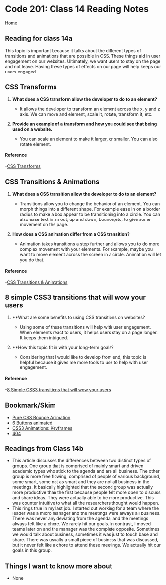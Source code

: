# Code 201: Class 14 Reading Notes

[Home](https://mtorres6739.github.io/reading-notes/)

## Reading for class 14a

This topic is important because it talks about the different types of transitions and animations that are possible in CSS.  These things aid in user engagement on our websites.  Ultimately, we want users to stay on the page and not leave.  Having these types of effects on our page will help keeps our users engaged.  

## CSS Transforms

1. **What does a CSS transform allow the developer to do to an element?**

    - It allows the developer to transform an element across the x, y and z axis. We can move and element, scale it, rotate, transform it, etc.
  
2. **Provide an example of a transform and how you could see that being used on a website.**

    - You can scale an element to make it larger, or smaller.  You can also rotate element. 

#### Reference
-[CSS Transforms](http://learn.shayhowe.com/advanced-html-css/css-transforms/)

## CSS Transitions & Animations

1. **What does a CSS transition allow the developer to do to an element?**

    - Transitions allow you to change the behavior of an element.  You can morph things into a different shape.  For example ease in on a border radius to make a box appear to be transitioning into a circle.  You can also ease text in an out, up and down, bounce,etc, to give some movement on the page.
  
2. **How does a CSS animation differ from a CSS transition?**

    - Animation takes transitions a step further and allows you to do more complex movement with your elements. For example, maybe you want to move element across the screen in a circle. Animation will let you do that.

#### Reference
-[CSS Transitions & Animations](http://learn.shayhowe.com/advanced-html-css/transitions-animations/)

## 8 simple CSS3 transitions that will wow your users

1. **What are some benefits to using CSS transitions on websites?

    - Using some of these transitions will help with user engagement.  When elements react to users, it helps users stay on a page longer.  It keeps them intrigued.

2. **How this topic fit in with your long-term goals?

    - Considering that I would like to develop front end, this topic is helpful because it gives me more tools to use to help with user engagement.

#### Reference
-[8 Simple CSS3 transitions that will wow your users](http://www.webdesignerdepot.com/2014/05/8-simple-css3-transitions-that-will-wow-your-users)

## Bookmark/Skim

- [Pure CSS Bounce Animation](http://codepen.io/dp_lewis/pen/gCfBv)
- [6 Buttons animated](http://codepen.io/retyui/pen/ByoaXV)
- [CSS3 Animations: Keyframes](http://codepen.io/akshaychauhan/pen/oAfae)
- [404](http://codepen.io/kieranfivestars/pen/MYdQxX)

## Readings from Class 14b

- This article discusses the differences between two distinct types of groups.  One group that is comprised of mainly smart and driven academic types who stick to the agenda and are all business.  The other group is more free flowing, comprised of people of various background, some smart, some not as smart and they are not all business in the meetings.  It basically highlighted that the second group was actually more productive than the first because people felt more open to discuss and share ideas.  They were actually able to be more productive.  This was counter intuitive to what all the researchers thought would happen.
- This rings true in my last job. I started out working for a team where the leader was a micro manager and the meetings were always all business.  There was never any deviating from the agenda, and the meetings always felt like a chore.  We rarely hit our goals.  In contrast, I moved teams later on and the manager was the complete opposite.  Sometimes we would talk about business, sometimes it was just to touch base and share.  There was usually a small piece of business that was discussed, but it never felt like a chore to attend these meetings. We actually hit our goals in this group. 

## Things I want to know more about
- None

